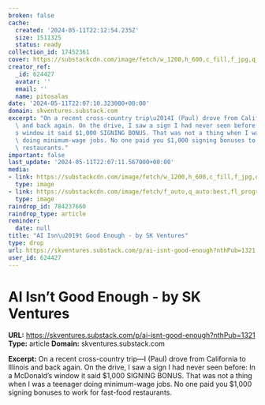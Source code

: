 ```yaml
---
broken: false
cache:
  created: '2024-05-11T22:12:54.235Z'
  size: 1511325
  status: ready
collection_id: 17452361
cover: https://substackcdn.com/image/fetch/w_1200,h_600,c_fill,f_jpg,q_auto:good,fl_progressive:steep,g_auto/https%3A%2F%2Fsubstack-post-media.s3.amazonaws.com%2Fpublic%2Fimages%2Fcbf14608-094d-4a5e-8522-94f7ef63b318_1316x444.png
creator_ref:
  _id: 624427
  avatar: ''
  email: ''
  name: pitosalas
date: '2024-05-11T22:07:10.323000+00:00'
domain: skventures.substack.com
excerpt: "On a recent cross-country trip\u2014I (Paul) drove from California to Illinois\
  \ and back again. On the drive, I saw a sign I had never seen before: In a McDonald\u2019\
  s window it said $1,000 SIGNING BONUS. That was not a thing when I was a teenager\
  \ doing minimum-wage jobs. No one paid you $1,000 signing bonuses to work for fast-food\
  \ restaurants."
important: false
last_update: '2024-05-11T22:07:11.567000+00:00'
media:
- link: https://substackcdn.com/image/fetch/w_1200,h_600,c_fill,f_jpg,q_auto:good,fl_progressive:steep,g_auto/https%3A%2F%2Fsubstack-post-media.s3.amazonaws.com%2Fpublic%2Fimages%2Fcbf14608-094d-4a5e-8522-94f7ef63b318_1316x444.png
  type: image
- link: https://substackcdn.com/image/fetch/f_auto,q_auto:best,fl_progressive:steep/https%3A%2F%2Fskventures.substack.com%2Fapi%2Fv1%2Fpost_preview%2F136338246%2Ftwitter.jpg%3Fversion%3D4
  type: image
raindrop_id: 784237660
raindrop_type: article
reminder:
  date: null
title: "AI Isn\u2019t Good Enough - by SK Ventures"
type: drop
url: https://skventures.substack.com/p/ai-isnt-good-enough?nthPub=1321
user_id: 624427
---
```


# AI Isn’t Good Enough - by SK Ventures

**URL:** https://skventures.substack.com/p/ai-isnt-good-enough?nthPub=1321
**Type:** article
**Domain:** skventures.substack.com

**Excerpt:** On a recent cross-country trip—I (Paul) drove from California to Illinois and back again. On the drive, I saw a sign I had never seen before: In a McDonald’s window it said $1,000 SIGNING BONUS. That was not a thing when I was a teenager doing minimum-wage jobs. No one paid you $1,000 signing bonuses to work for fast-food restaurants.
